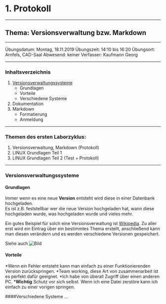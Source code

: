 # 1. Protokoll

-------------------------------------------------

## Thema: Versionsverwaltung bzw. Markdown

-------------------------------------------------
Übungsdatum:  Montag, 18.11.2019
Übungszeit:   14:10 bis 16:20
Übungsort:    Arnfels, CAD-Saal 
Abwesend:     keiner 
Verfasser:    Kaufmann Georg 

-------------------------------------------------

### Inhaltsverzeichnis
1) [Versionsverwaltungssysteme](#versionsverwaltungssysteme) 
    * Grundlagen 
    * Vorteile 
    * Verschiedene Systeme
1) Dokumentation 
1) Markdown
    * Formatierung 
    * Anmeldung 
  
-------------------------------------------------

### Themen des ersten Laborzyklus:
1. Versionsverwaltung, Markdown (Protokoll)
1. LINUX Grundlagen Teil 1
1. LINUX Grundlagen Teil 2 (Test + Protokoll)

-------------------------------------------------

### Versionsverwaltungssysteme
#### Grundlagen
Immer wenn es eine neue **Version** entsteht wird diese in einer Datenbank hochgeladen.   
Es ist z.B. feststellbar wer die neue Version hochgeladen hat, wann diese hochgeladen wurde, was hochgeladen wurde und vieles mehr. 

Ein gutes Beispiel für solch eine Versionsverwaltung ist [Wikipedia](https://www.wikipedia.org/). 
Zu aller erst wird ein Eintrag über ein bestimmtes Thema erstellt, anschließend kann man diesen verändern und es werden verschiedene Versionen gespeichert.

Siehe auch ![Bild](https://www.computer-automation.de/steuerungsebene/steuern-regeln/artikel/79313/1/)

#### Vorteile
*Wenn ein Fehler entsteht kann man einfach zu einer Funktionierenden Version zurückspringen.
*Team working, diese Art von zusammenarbeit ist es perfekt dafür geeignet. 
*Ich habe von überall Zugriff über einen anderen PC.
***Wichtig** Schutz vor sich selbst. Wenn ich eine Datei zerstöre kann ich einfach zu einer vorigen springen.

####Verschiedene Systeme
...
